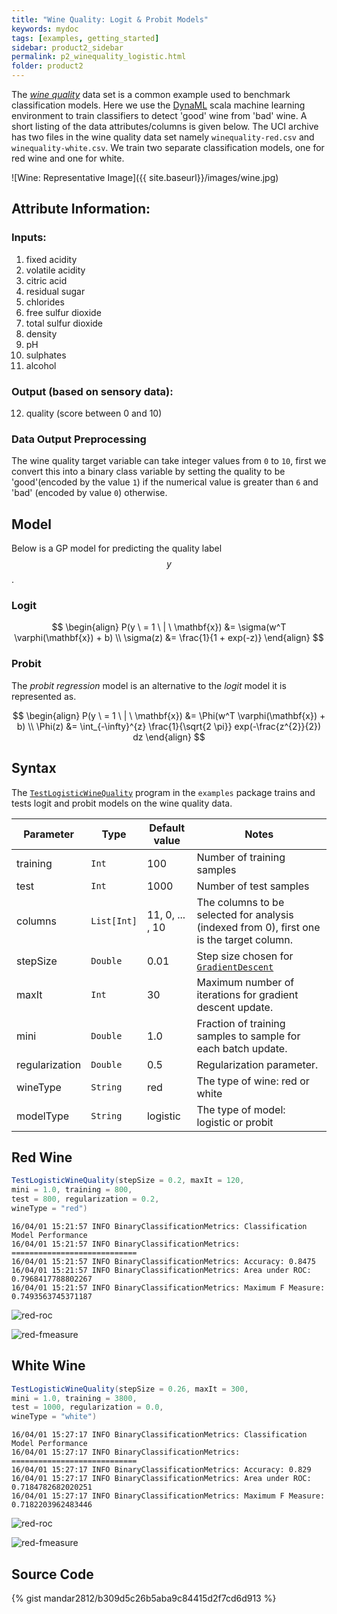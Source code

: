 ```yaml
---
title: "Wine Quality: Logit & Probit Models"
keywords: mydoc
tags: [examples, getting_started]
sidebar: product2_sidebar
permalink: p2_winequality_logistic.html
folder: product2
---
```


The [_wine quality_](https://archive.ics.uci.edu/ml/datasets/Wine+Quality) data set is a common example used to benchmark classification models. Here we use the [DynaML](mandar2812.github.io/DynaML) scala machine learning environment to train classifiers to detect 'good' wine from 'bad' wine. A short listing of the data attributes/columns is given below. The UCI archive has two files in the wine quality data set namely ```winequality-red.csv``` and ```winequality-white.csv```. We train two separate classification models, one for red wine and one for white.

![Wine: Representative Image]({{ site.baseurl}}/images/wine.jpg)

## Attribute Information:

### Inputs:

1. fixed acidity
2. volatile acidity
3. citric acid
4. residual sugar
5. chlorides
6. free sulfur dioxide
7. total sulfur dioxide
8. density
9. pH
10. sulphates
11. alcohol

### Output (based on sensory data):

12. quality (score between 0 and 10)

### Data Output Preprocessing

The wine quality target variable can take integer values from `0` to `10`, first we convert this into a binary class variable by setting the quality to be 'good'(encoded by the value `1`) if the numerical value is greater than `6` and 'bad' (encoded by value `0`) otherwise.


## Model

Below is a GP model for predicting the quality label $$y$$.


### Logit

$$
\begin{align}
  P(y \ = 1 \ | \ \mathbf{x}) &= \sigma(w^T \varphi(\mathbf{x}) + b) \\
  \sigma(z) &= \frac{1}{1 + exp(-z)}
\end{align}
$$

### Probit

The _probit regression_ model is an alternative to the _logit_ model it is represented as.

$$
\begin{align}
  P(y \ = 1 \ | \ \mathbf{x}) &= \Phi(w^T \varphi(\mathbf{x}) + b) \\
  \Phi(z) &= \int_{-\infty}^{z} \frac{1}{\sqrt{2 \pi}} exp(-\frac{z^{2}}{2}) dz  
\end{align}
$$



## Syntax

The [```TestLogisticWineQuality```]({{site.baseurl}}/api_docs/dynaml-examples/index.html#io.github.mandar2812.dynaml.examples.TestLogisticWineQuality$) program in the ```examples``` package trains and tests logit and probit models on the wine quality data.

Parameter | Type | Default value |Notes
--------|-----------|-----------|------------|
training | ```Int``` | 100 | Number of training samples
test | ```Int``` | 1000 | Number of test samples
columns | ```List[Int]``` | 11, 0, ... , 10 | The columns to be selected for analysis (indexed from 0), first one is the target column.
stepSize | ```Double``` | 0.01 | Step size chosen for [```GradientDescent```]({{site.baseurl}}/api_docs/dynaml-core/index.html#io.github.mandar2812.dynaml.optimization.GradientDescent)
maxIt | ```Int``` | 30 | Maximum number of iterations for gradient descent update.
mini | ```Double``` | 1.0 | Fraction of training samples to sample for each batch update.
regularization | ```Double``` | 0.5 | Regularization parameter.
wineType | ```String``` | red | The type of wine: red or white
modelType | ```String``` | logistic | The type of model: logistic or probit


## Red Wine


```scala
TestLogisticWineQuality(stepSize = 0.2, maxIt = 120,
mini = 1.0, training = 800,
test = 800, regularization = 0.2,
wineType = "red")
```

```
16/04/01 15:21:57 INFO BinaryClassificationMetrics: Classification Model Performance
16/04/01 15:21:57 INFO BinaryClassificationMetrics: ============================
16/04/01 15:21:57 INFO BinaryClassificationMetrics: Accuracy: 0.8475
16/04/01 15:21:57 INFO BinaryClassificationMetrics: Area under ROC: 0.7968417788802267
16/04/01 15:21:57 INFO BinaryClassificationMetrics: Maximum F Measure: 0.7493563745371187
```

![red-roc]({{site.baseurl}}/images/red-wine-logistic-roc.png)

![red-fmeasure]({{site.baseurl}}/images/red-wine-logistic-fmeasure.png)


## White Wine


```scala
TestLogisticWineQuality(stepSize = 0.26, maxIt = 300,
mini = 1.0, training = 3800,
test = 1000, regularization = 0.0,
wineType = "white")
```

```
16/04/01 15:27:17 INFO BinaryClassificationMetrics: Classification Model Performance
16/04/01 15:27:17 INFO BinaryClassificationMetrics: ============================
16/04/01 15:27:17 INFO BinaryClassificationMetrics: Accuracy: 0.829
16/04/01 15:27:17 INFO BinaryClassificationMetrics: Area under ROC: 0.7184782682020251
16/04/01 15:27:17 INFO BinaryClassificationMetrics: Maximum F Measure: 0.7182203962483446
```



![red-roc]({{site.baseurl}}/images/white-wine-logistic-roc.png)

![red-fmeasure]({{site.baseurl}}/images/white-wine-logistic-fmeasure.png)

## Source Code

{% gist mandar2812/b309d5c26b5aba9c84415d2f7cd6d913 %}

